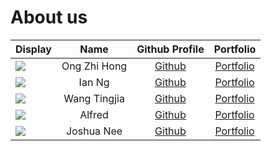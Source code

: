 # About us


Display |   Name   |        Github Profile         | Portfolio 
--------|:--------:|:-----------------------------:|:---------:
![](https://media-exp1.licdn.com/dms/image/C4D03AQEgXrNsrc1T3Q/profile-displayphoto-shrink_800_800/0/1663228347339?e=1669852800&v=beta&t=V0fWQzHp9qeiD3inauUaj8j2CE8MFb_5w_aS7rKcDnM) | Ong Zhi Hong | [Github](https://github.com/helpdesk1234) | [Portfolio](team/ongzhihong.md)
![](https://media-exp1.licdn.com/dms/image/C4E03AQE7jtNsKd_Xfw/profile-displayphoto-shrink_400_400/0/1624762372701?e=1669852800&v=beta&t=hG6aMZLrJhR26UK6dG2t-ny3KwweUpADecBZ2PCmVaI) |  Ian Ng  |          [Github](https://github.com/nshian)           | [Portfolio](team/nshian.md)
![](https://media-exp1.licdn.com/dms/image/C4D03AQGrNtCeeZuPFw/profile-displayphoto-shrink_400_400/0/1627723547221?e=1669852800&v=beta&t=7MpIteNzXKn5Cy-ULFFujM7s6dTh_WmZtDf_aRHdcmg) | Wang Tingjia | [Github](https://github.com/wangtingjia) | [Portfolio](team/wangtingjia.md)
![](https://media-exp1.licdn.com/dms/image/C4D03AQHBjtXDwKhQtA/profile-displayphoto-shrink_400_400/0/1644541255922?e=1669852800&v=beta&t=lBU1v97NFzzNXTHWtztnBqViqdcBnUz4CWmY19n9hhI) |  Alfred  |         [Github](https://github.com/alfred-leong)          | [Portfolio](team/alfred-leong.md)
![](https://media-exp1.licdn.com/dms/image/D5603AQGNRUZyeNaW1w/profile-displayphoto-shrink_400_400/0/1666745000462?e=1672272000&v=beta&t=3b8qfMt-x3MQMQWsq3wPWPbO7HiH32u-Y08B4_vWfS0) | Joshua Nee | [Github](https://github.com/joshuan98) | [Portfolio](team/joshuan98.md)